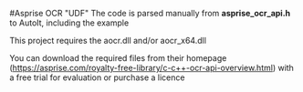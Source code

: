 #Asprise OCR "UDF"
The code is parsed manually from __asprise_ocr_api.h__ to AutoIt, including the example

This project requires the aocr.dll and/or aocr_x64.dll

You can download the required files from their homepage (https://asprise.com/royalty-free-library/c-c++-ocr-api-overview.html) with a free trial for evaluation or purchase a licence